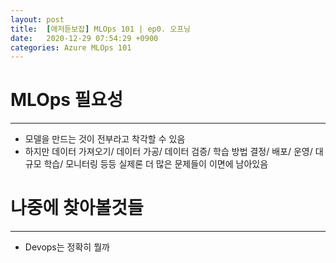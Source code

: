 ```yaml
---
layout: post
title:  [애저듣보잡] MLOps 101 | ep0. 오프닝
date:   2020-12-29 07:54:29 +0900
categories: Azure MLOps 101
---
```


# MLOps 필요성
---
- 모델을 만드는 것이 전부라고 착각할 수 있음
- 하지만 데이터 가져오기/ 데이터 가공/ 데이터 검증/ 학습 방법 결정/ 배포/ 운영/ 대규모 학습/ 모니터링 등등 실제론 더 많은 문제들이 이면에 남아있음

# 나중에 찾아볼것들
---
- Devops는 정확히 뭘까